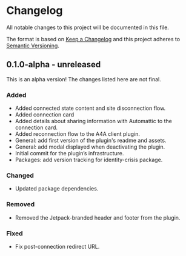# Changelog

All notable changes to this project will be documented in this file.

The format is based on [Keep a Changelog](https://keepachangelog.com/en/1.0.0/)
and this project adheres to [Semantic Versioning](https://semver.org/spec/v2.0.0.html).

## 0.1.0-alpha - unreleased

This is an alpha version! The changes listed here are not final.

### Added
- Added connected state content and site disconnection flow.
- Added connection card
- Added details about sharing information with Automattic to the connection card.
- Added reconnection flow to the A4A client plugin.
- General: add first version of the plugin's readme and assets.
- General: add modal displayed when deactivating the plugin.
- Initial commit for the plugin’s infrastructure.
- Packages: add version tracking for identity-crisis package.

### Changed
- Updated package dependencies.

### Removed
- Removed the Jetpack-branded header and footer from the plugin.

### Fixed
- Fix post-connection redirect URL.
